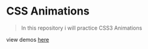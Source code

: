 # CSS Animations

> In this repository i will practice CSS3 Animations 

view demos [here](https://sujon-ahmed.github.io/css3-animations/)
